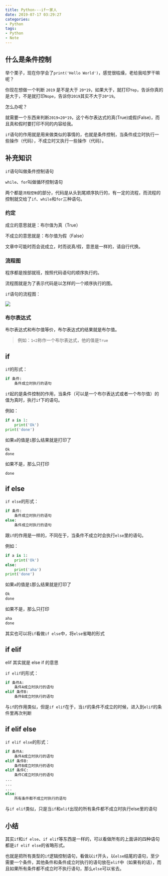 ```yaml
---
title: Python---if一家人
date: 2019-07-17 03:29:27
categories:
- Python
tags:
- Python
- Note
---
```

## 什么是条件控制

举个栗子，现在你学会了`print('Hello World')`，感觉很枯燥，老给我哈罗干嘛呢？

你现在想做一个判断 `2019` 是不是大于 `20*19`，如果大于，就打印`Yep`，告诉你真的是大于，不是就打印`Nope`，告诉你`2019`其实不大于`20*19`。

怎么办呢？

就需要一个东西来判断`2019<20*19`，这个布尔表达式的真(True)或假(False)，而且真和假时要打印不同的内容给我。

`if`语句的作用就是用来做类似的事情的，也就是条件控制，当条件成立时执行一些操作（代码），不成立时又执行一些操作（代码）。

## 补充知识

`if`语句叫做条件控制语句

`while`、`for`叫做循环控制语句

两个都是`流程控制`的部分，代码是从头到尾顺序执行的，有一定的流程，而流程的控制就交给了`if`、`while`和`for`三种语句。

### 约定

成立的意思就是：布尔值为真（True）

不成立的意思就是：布尔值为假（False）

文章中可能时而会说成立，时而说真/假，意思是一样的，请自行代换。

### 流程图

程序都是按部就班，按照代码语句的顺序执行的。

流程图就是为了表示代码是以怎样的一个顺序执行的图。

`if`语句的流程图：

![](https://www.runoob.com/wp-content/uploads/2013/11/if-condition.jpg)

### 布尔表达式

布尔表达式和布尔值等价，布尔表达式的结果就是布尔值。

> 例如：`1<2`称作一个布尔表达式，他的值是`True`

## if

`if`的形式：

``` python
if 条件:
    条件成立时执行的语句
```

`if`起的是条件控制的作用，当条件（可以是一个布尔表达式或者一个布尔值）的值为真时，执行`if`下的语句。

例如：

``` python
if a is 1:
    print('Ok')
print('done')
```
如果`a`的值是`1`那么结果就是打印了
```
Ok
done
```
如果不是，那么只打印
```
done
```

## if else

`if else`的形式：

``` python
if 条件:
    条件成立时执行的语句
else:
    条件成立时执行的语句
```

跟`if`的作用是一样的，不同在于，当条件不成立时会执行`else`里的语句。

例如：

``` python
if a is 1:
    print('Ok')
else:
    print('aha')
print('done')
```

如果`a`的值是`1`那么结果就是打印了

``` python
Ok
done
```

如果不是，那么只打印

```python
aha
done
```

其实也可以将`if`看做`if else`中，将`else`省略的形式

## if elif

elif 其实就是 else if 的意思

`if elif`的形式：

``` python
if 条件A:
    条件A成立时执行的语句
elif 条件B:
    条件B成立时执行的语句
```

与`if`的作用类似，但是`if elif`在于，当`if`的条件不成立的时候，进入到`elif`的条件里再次判断

## if elif else

`if elif else`的形式：

``` python
if 条件A:
    条件A成立时执行的语句
elif 条件B:
    条件B成立时执行的语句
elif 条件C:
    条件C成立时执行的语句
...
...
...
else:
    所有条件都不成立时执行的语句
```

与`if elif`类似，只是当`if`和`elif`出现的所有条件都不成立时执行else里的语句

## 小结

其实`if`和`if else`、`if elif`等东西是一样的，可以看做所有的上面讲的四种语句都是`if elif else`的省略形式。

也就是把所有类型的`if`逻辑控制语句，看做以`if`开头，以`else`结尾的语句，至少需要一个条件，其他条件和条件成立时执行的语句放在`elif`中（如果有的话），而且如果所有条件都不成立时不执行语句，那么`else`可以省去。